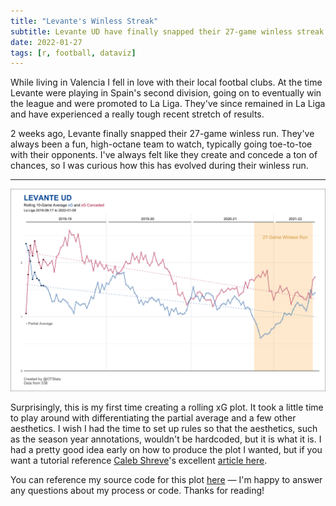 ```yaml
---
title: "Levante's Winless Streak"
subtitle: Levante UD have finally snapped their 27-game winless streak
date: 2022-01-27
tags: [r, football, dataviz]
---
```


While living in Valencia I fell in love with their local footbal clubs. 
At the time Levante were playing in Spain's second division, going on to eventually win the league and were promoted to La Liga. 
They've since remained in La Liga and have experienced a really tough recent stretch of results. 


2 weeks ago, Levante finally snapped their 27-game winless run. 
They've always been a fun, high-octane team to watch, typically going toe-to-toe with their opponents. 
I've always felt like they create and concede a ton of chances, so I was curious how this has evolved during their winless run. 

---------------

<p align ="center">
  <img src = "/figs/20220118-levante-xg.png">
</p>


Surprisingly, this is my first time creating a rolling xG plot. 
It took a little time to play around with differentiating the partial average and a few other aesthetics. 
I wish I had the time to set up rules so that the aesthetics, such as the season year annotations, wouldn't be hardcoded, but it is what it is. 
I had a pretty good idea early on how to produce the plot I wanted, but if you want a tutorial reference [Caleb Shreve](https://twitter.com/caleb_shreve)'s excellent [article here](https://medium.com/caleb-shreve/making-xg-trend-charts-using-ggplot2-b96cfb4646cf).

You can reference my source code for this plot [here](https://gist.github.com/OTStats/4607cd8771a6ebc9c6b4c8a09295ac2e) — I'm happy to answer any questions about my process or code. 
Thanks for reading!
